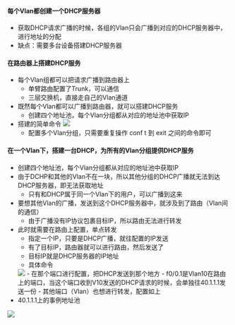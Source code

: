 #### 每个Vlan都创建一个DHCP服务器
- 获取DHCP请求广播的时候，各组的Vlan只会广播到对应的DHCP服务器中，进行地址的分配
- 缺点：需要多台设备搭建DHCP服务器

#### 在路由器上搭建DHCP服务
- 每个Vlan组都可以把请求广播到路由器上
  - 单臂路由配置了Trunk，可以通信
  - 三层交换机，直接走自己的Vlan通道
- 既然每个Vlan都可以广播到路由器，就可以搭建DHCP服务
  - 创建四个地址池，每个Vlan分组都从对应的地址池中获取IP
- 搭建的简单命令
  <img src='https://lsz.net.cn/node/imgs/0d04c1400dcf7772864d498c914b59d0.png' />
  - 配置多个Vlan分组，只需要重复操作 conf t 到 exit 之间的命令即可


#### 在一个Vlan下，搭建一台DHCP，为所有的Vlan分组提供DHCP服务
- 创建四个地址池，每个Vlan分组都从对应的地址池中获取IP
- 由于DCHP和其他的Vlan不在一块，所以其他分组的DHCP广播就无法到达DHCP服务器，即无法获取地址
  - 只有和DHCP属于同一个Vlan下的用户，可以广播到这来
- 要想其他Vlan的广播，发送到这个DHCP服务器中，就涉及到了路由（Vlan间的通信）
  - 由于广播没有IP协议包裹目标IP，所以路由无法进行转发
- 此时就需要在路由上配置，单点转发
  - 指定一个IP，只要是DHCP广播，就往配置的IP发送
  - 有了目标IP，路由器就可以进行路由，然后发送了
  - 目标IP就是DHCP服务器的IP地址
  - 具体命令
   <img src='https://lsz.net.cn/node/imgs/22620ae8a4db4742c4274d05d76cc8b5.png' />
     - 在那个端口进行配置，把DHCP发送到那个地方
     - f0/0.1是Vlan10在路由上的端口，当这个端口收到V10发送的DHCP请求的时候，会单独往40.1.1.1发送一份
     - 其他端口（Vlan）也想进行转发，配置如上
- 40.1.1.1上的事例地址池
<img src='https://lsz.net.cn/node/imgs/377d26b4ea0fcdb65fb10c6e955614b6.png' />

